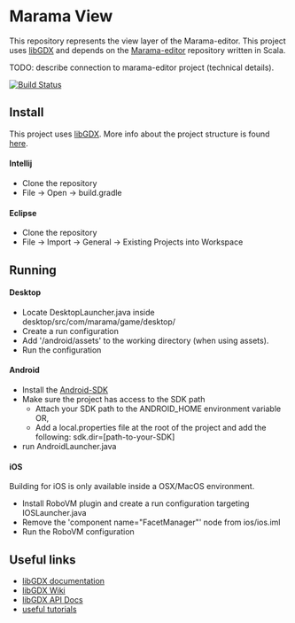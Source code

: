 # Marama View

This repository represents the view layer of the Marama-editor. This project uses [libGDX](https://libgdx.badlogicgames.com/) and depends on the [Marama-editor](https://github.com/chide-marama/marama-editor) repository written in Scala.

TODO: describe connection to marama-editor project (technical details).

[![Build Status](https://travis-ci.org/LuneCoding/marama-view.png)](https://travis-ci.org/LuneCoding/marama-view)
## Install
This project uses [libGDX](https://libgdx.badlogicgames.com/). More info about the project structure is found [here](https://github.com/libgdx/libgdx/wiki/Project-Setup-Gradle#project-layout).

#### Intellij
- Clone the repository
- File -> Open -> build.gradle

#### Eclipse
- Clone the repository
- File -> Import -> General -> Existing Projects into Workspace

## Running
#### Desktop
- Locate DesktopLauncher.java inside desktop/src/com/marama/game/desktop/ 
- Create a run configuration
- Add '/android/assets' to the working directory (when using assets).
- Run the configuration

#### Android

- Install the [Android-SDK](https://developer.android.com/studio/)
- Make sure the project has access to the SDK path
  - Attach your SDK path to the ANDROID_HOME environment variable OR,
  - Add a local.properties file at the root of the project and add the following: sdk.dir=[path-to-your-SDK]
- run AndroidLauncher.java

#### iOS
Building for iOS is only available inside a OSX/MacOS environment. 
- Install RoboVM plugin and create a run configuration targeting IOSLauncher.java
- Remove the 'component name="FacetManager"' node from ios/ios.iml
- Run the RoboVM configuration

## Useful links

- [libGDX documentation](https://libgdx.badlogicgames.com/documentation/)
- [libGDX Wiki](https://github.com/libgdx/libgdx/wiki) 
- [libGDX API Docs](https://libgdx.badlogicgames.com/nightlies/docs/api/)
- [useful tutorials](https://xoppa.github.io/blog/basic-3d-using-libgdx/)
